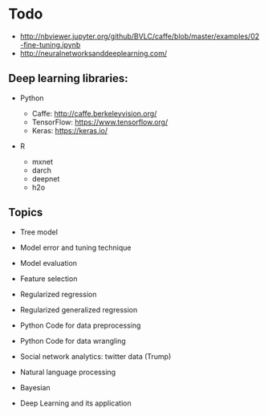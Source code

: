 # Todo

- http://nbviewer.jupyter.org/github/BVLC/caffe/blob/master/examples/02-fine-tuning.ipynb
- http://neuralnetworksanddeeplearning.com/

## Deep learning libraries:

- Python
    - Caffe: http://caffe.berkeleyvision.org/
    - TensorFlow: https://www.tensorflow.org/
    - Keras: https://keras.io/

- R
    - mxnet
    - darch
    - deepnet
    - h2o
    
## Topics

- Tree model
- Model error and tuning technique
- Model evaluation
- Feature selection
- Regularized regression
- Regularized generalized regression
- Python Code for data preprocessing
- Python Code for data wrangling

- Social network analytics: twitter data (Trump)
- Natural language processing
- Bayesian

- Deep Learning and its application

